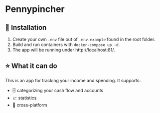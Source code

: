 # Pennypincher

## 🔧 Installation
1. Create your own `.env` file out of `.env.example` found in the root folder.
2. Build and run containers with `docker-compose up -d`.
3. The app will be running under http://localhost:81/.

## ⭐ What it can do
This is an app for tracking your income and spending. It supports:
- 🗄️ categorizing your cash flow and accounts
- 📈 statistics
- 📱 cross-platform
